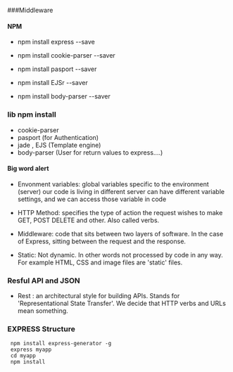 ###Middleware 


#### NPM
- npm install express --save

- npm install cookie-parser --saver
- npm install pasport --saver
- npm install EJSr --saver

- npm install body-parser --saver

### lib npm install
- cookie-parser
- pasport (for Authentication)
- jade , EJS (Template engine)
- body-parser (User for return values to express....)

 


#### Big word alert
- Envonment variables: global variables specific to the environment (server) our code is living in  different server can have different variable settings, and we can access those variable in code


- HTTP Method: specifies the type of action the request wishes to make GET, POST DELETE and other. Also called verbs.


- Middleware: code that sits between two layers of software. In the case of Express, sitting between the request and the response.


- Static: Not dynamic. 
In other words not processed by code in any way. For example HTML, CSS and image files are 'static' files.

### Resful API and JSON
- Rest : an architectural style for building APIs. Stands for 'Representational State Transfer'. We decide that  HTTP verbs and URLs mean something.

### EXPRESS Structure
```
 npm install express-generator -g
 express myapp
 cd myapp
 npm install
 ```